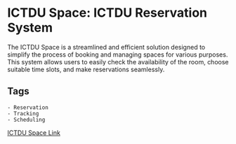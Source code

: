# ICTDU Space: ICTDU Reservation System

The ICTDU Space is a streamlined and efficient solution designed to simplify the process of booking and managing spaces for various purposes. This system allows users to easily check the availability of the room, choose suitable time slots, and make reservations seamlessly.


## Tags
    - Reservation
    - Tracking
    - Scheduling

[ICTDU Space Link](https://ictdu-space-reservation-system.netlify.app/)